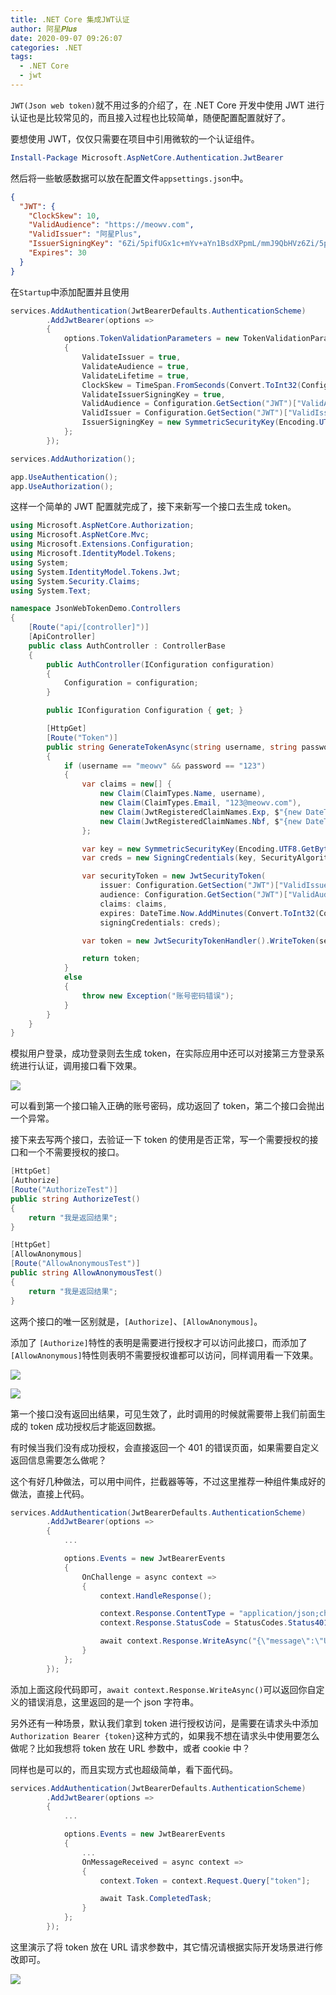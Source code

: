 ```yaml
---
title: .NET Core 集成JWT认证
author: 阿星𝑷𝒍𝒖𝒔
date: 2020-09-07 09:26:07
categories: .NET
tags:
  - .NET Core
  - jwt
---
```


`JWT(Json web token)`就不用过多的介绍了，在 .NET Core 开发中使用 JWT 进行认证也是比较常见的，而且接入过程也比较简单，随便配置配置就好了。

要想使用 JWT，仅仅只需要在项目中引用微软的一个认证组件。

```PowerShell
Install-Package Microsoft.AspNetCore.Authentication.JwtBearer
```

然后将一些敏感数据可以放在配置文件`appsettings.json`中。

```json
{
  "JWT": {
    "ClockSkew": 10,
    "ValidAudience": "https://meowv.com",
    "ValidIssuer": "阿星Plus",
    "IssuerSigningKey": "6Zi/5pifUGx1c+mYv+aYn1BsdXPpmL/mmJ9QbHVz6Zi/5pifUGx1c+mYv+aYn1BsdXPpmL/mmJ9QbHVz6Zi/5pifUGx1c+mYv+aYn1BsdXPpmL/mmJ9QbHVz6Zi/5pifUGx1cw==",
    "Expires": 30
  }
}
```

在`Startup`中添加配置并且使用

```csharp
services.AddAuthentication(JwtBearerDefaults.AuthenticationScheme)
        .AddJwtBearer(options =>
        {
            options.TokenValidationParameters = new TokenValidationParameters
            {
                ValidateIssuer = true,
                ValidateAudience = true,
                ValidateLifetime = true,
                ClockSkew = TimeSpan.FromSeconds(Convert.ToInt32(Configuration.GetSection("JWT")["ClockSkew"])),
                ValidateIssuerSigningKey = true,
                ValidAudience = Configuration.GetSection("JWT")["ValidAudience"],
                ValidIssuer = Configuration.GetSection("JWT")["ValidIssuer"],
                IssuerSigningKey = new SymmetricSecurityKey(Encoding.UTF8.GetBytes(Configuration.GetSection("JWT")["IssuerSigningKey"]))
            };
        });

services.AddAuthorization();
```

```csharp
app.UseAuthentication();
app.UseAuthorization();
```

这样一个简单的 JWT 配置就完成了，接下来新写一个接口去生成 token。

```csharp
using Microsoft.AspNetCore.Authorization;
using Microsoft.AspNetCore.Mvc;
using Microsoft.Extensions.Configuration;
using Microsoft.IdentityModel.Tokens;
using System;
using System.IdentityModel.Tokens.Jwt;
using System.Security.Claims;
using System.Text;

namespace JsonWebTokenDemo.Controllers
{
    [Route("api/[controller]")]
    [ApiController]
    public class AuthController : ControllerBase
    {
        public AuthController(IConfiguration configuration)
        {
            Configuration = configuration;
        }

        public IConfiguration Configuration { get; }

        [HttpGet]
        [Route("Token")]
        public string GenerateTokenAsync(string username, string password)
        {
            if (username == "meowv" && password == "123")
            {
                var claims = new[] {
                    new Claim(ClaimTypes.Name, username),
                    new Claim(ClaimTypes.Email, "123@meowv.com"),
                    new Claim(JwtRegisteredClaimNames.Exp, $"{new DateTimeOffset(DateTime.Now.AddMinutes(Convert.ToInt32(Configuration.GetSection("JWT")["Expires"]))).ToUnixTimeSeconds()}"),
                    new Claim(JwtRegisteredClaimNames.Nbf, $"{new DateTimeOffset(DateTime.Now).ToUnixTimeSeconds()}")
                };

                var key = new SymmetricSecurityKey(Encoding.UTF8.GetBytes(Configuration.GetSection("JWT")["IssuerSigningKey"]));
                var creds = new SigningCredentials(key, SecurityAlgorithms.HmacSha256);

                var securityToken = new JwtSecurityToken(
                    issuer: Configuration.GetSection("JWT")["ValidIssuer"],
                    audience: Configuration.GetSection("JWT")["ValidAudience"],
                    claims: claims,
                    expires: DateTime.Now.AddMinutes(Convert.ToInt32(Configuration.GetSection("JWT")["Expires"])),
                    signingCredentials: creds);

                var token = new JwtSecurityTokenHandler().WriteToken(securityToken);

                return token;
            }
            else
            {
                throw new Exception("账号密码错误");
            }
        }
    }
}
```

模拟用户登录，成功登录则去生成 token，在实际应用中还可以对接第三方登录系统进行认证，调用接口看下效果。

![ ](/images/dotnet/json-web-token-01.png)

可以看到第一个接口输入正确的账号密码，成功返回了 token，第二个接口会抛出一个异常。

接下来去写两个接口，去验证一下 token 的使用是否正常，写一个需要授权的接口和一个不需要授权的接口。

```csharp
[HttpGet]
[Authorize]
[Route("AuthorizeTest")]
public string AuthorizeTest()
{
    return "我是返回结果";
}

[HttpGet]
[AllowAnonymous]
[Route("AllowAnonymousTest")]
public string AllowAnonymousTest()
{
    return "我是返回结果";
}
```

这两个接口的唯一区别就是，`[Authorize]`、`[AllowAnonymous]`。

添加了 `[Authorize]`特性的表明是需要进行授权才可以访问此接口，而添加了`[AllowAnonymous]`特性则表明不需要授权谁都可以访问，同样调用看一下效果。

![ ](/images/dotnet/json-web-token-02.png)

![ ](/images/dotnet/json-web-token-03.png)

第一个接口没有返回出结果，可见生效了，此时调用的时候就需要带上我们前面生成的 token 成功授权后才能返回数据。

有时候当我们没有成功授权，会直接返回一个 401 的错误页面，如果需要自定义返回信息需要怎么做呢？

这个有好几种做法，可以用中间件，拦截器等等，不过这里推荐一种组件集成好的做法，直接上代码。

```csharp
services.AddAuthentication(JwtBearerDefaults.AuthenticationScheme)
        .AddJwtBearer(options =>
        {
            ...

            options.Events = new JwtBearerEvents
            {
                OnChallenge = async context =>
                {
                    context.HandleResponse();

                    context.Response.ContentType = "application/json;charset=utf-8";
                    context.Response.StatusCode = StatusCodes.Status401Unauthorized;

                    await context.Response.WriteAsync("{\"message\":\"Unauthorized\",\"success\":false}");
                }
            };
        });
```

添加上面这段代码即可，`await context.Response.WriteAsync()`可以返回你自定义的错误消息，这里返回的是一个 json 字符串。

另外还有一种场景，默认我们拿到 token 进行授权访问，是需要在请求头中添加`Authorization Bearer {token}`这种方式的，如果我不想在请求头中使用要怎么做呢？比如我想将 token 放在 URL 参数中，或者 cookie 中？

同样也是可以的，而且实现方式也超级简单，看下面代码。

```csharp
services.AddAuthentication(JwtBearerDefaults.AuthenticationScheme)
        .AddJwtBearer(options =>
        {
            ...

            options.Events = new JwtBearerEvents
            {
                ...
                OnMessageReceived = async context =>
                {
                    context.Token = context.Request.Query["token"];

                    await Task.CompletedTask;
                }
            };
        });
```

这里演示了将 token 放在 URL 请求参数中，其它情况请根据实际开发场景进行修改即可。

![ ](/images/dotnet/json-web-token-04.png)
